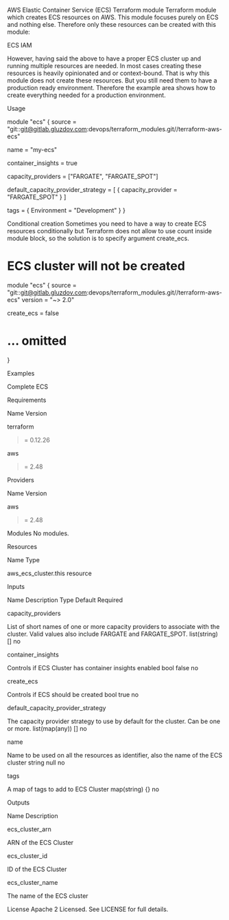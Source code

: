 AWS Elastic Container Service (ECS) Terraform module
Terraform module which creates ECS resources on AWS.
This module focuses purely on ECS and nothing else. Therefore only these resources can be created with this module:

ECS
IAM

However, having said the above to have a proper ECS cluster up and running multiple resources are needed. In most cases creating these resources is heavily opinionated and or context-bound. That is why this module does not create these resources. But you still need them to have a production ready environment. Therefore the example area shows how to create everything needed for a production environment.

Usage

module "ecs" {
  source = "git::git@gitlab.gluzdov.com:devops/terraform_modules.git//terraform-aws-ecs"

  name = "my-ecs"

  container_insights = true

  capacity_providers = ["FARGATE", "FARGATE_SPOT"]

  default_capacity_provider_strategy = [
    {
      capacity_provider = "FARGATE_SPOT"
    }
  ]

  tags = {
    Environment = "Development"
  }
}



Conditional creation
Sometimes you need to have a way to create ECS resources conditionally but Terraform does not allow to use count inside module block, so the solution is to specify argument create_ecs.

# ECS cluster will not be created
module "ecs" {
  source  = "git::git@gitlab.gluzdov.com:devops/terraform_modules.git//terraform-aws-ecs"
  version = "~> 2.0"

  create_ecs = false
  # ... omitted
}



Examples

Complete ECS



Requirements



Name
Version





 terraform

>= 0.12.26



 aws

>= 2.48




Providers



Name
Version





 aws

>= 2.48




Modules
No modules.

Resources



Name
Type




aws_ecs_cluster.this
resource




Inputs



Name
Description
Type
Default
Required





 capacity_providers

List of short names of one or more capacity providers to associate with the cluster. Valid values also include FARGATE and FARGATE_SPOT.
list(string)
[]
no



 container_insights

Controls if ECS Cluster has container insights enabled
bool
false
no



 create_ecs

Controls if ECS should be created
bool
true
no



 default_capacity_provider_strategy

The capacity provider strategy to use by default for the cluster. Can be one or more.
list(map(any))
[]
no



 name

Name to be used on all the resources as identifier, also the name of the ECS cluster
string
null
no



 tags

A map of tags to add to ECS Cluster
map(string)
{}
no




Outputs



Name
Description





 ecs_cluster_arn

ARN of the ECS Cluster



 ecs_cluster_id

ID of the ECS Cluster



 ecs_cluster_name

The name of the ECS cluster





License
Apache 2 Licensed. See LICENSE for full details.
